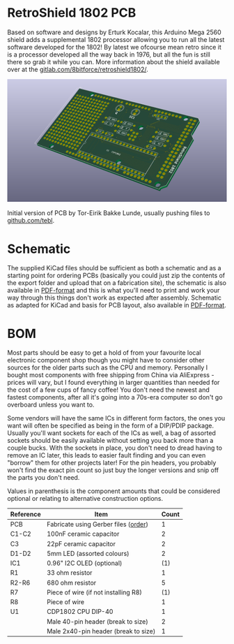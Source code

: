 # RetroShield 1802 PCB

Based on software and designs by Erturk Kocalar, this Arduino Mega 2560 shield adds a supplemental 1802 processor allowing you to run all the latest software developed for the 1802! By latest we ofcourse mean retro since it is a processor developed all the way back in 1976, but all the fun is still there so grab it while you can. More information about the shield available over at the [gitlab.com/8bitforce/retroshield1802/](https://gitlab.com/8bitforce/retroshield1802/tree/master).

![PCB Preview](https://github.com/tebl/RetroShield1802-PCB/raw/master/gallery/Retroshield1802-PCB.png)

Initial version of PCB by Tor-Eirik Bakke Lunde, usually pushing files to [github.com/tebl](https://github.com/tebl).

# Schematic
The supplied KiCad files should be sufficient as both a schematic and as a  starting point for ordering PCBs (basically you could just zip the contents of the export folder and upload that on a fabrication site), the schematic is also available in [PDF-format](https://gitlab.com/8bitforce/retroshield1802/raw/master/docs/k1802_sch_revB.pdf?inline=false) and this is what you'll need to print and work your way through this things don't work as expected after assembly. Schematic as adapted for KiCad and basis for PCB layout, also available in [PDF-format](https://github.com/tebl/RetroShield1802-PCB/raw/master/export/Retroshield1802-PCB.pdf).

# BOM
Most parts should be easy to get a hold of from your favourite local electronic component shop though you might have to consider other sources for the older parts such as the CPU and memory. Personally I bought most components with free shipping from China via AliExpress - prices will vary, but I found everything in larger quantities than needed for the cost of a few cups of fancy coffee! You don't need the newest and fastest components, after all it's going into a 70s-era computer so don't go overboard unless you want to.

Some vendors will have the same ICs in different form factors, the ones you want will often be specified as being in the form of a DIP/PDIP package. Usually you'll want sockets for each of the ICs as well, a bag of assorted sockets should be easily available without setting you back more than a couple bucks. With the sockets in place, you don't need to dread having to remove an IC later, this leads to easier fault finding and you can even "borrow" them for other projects later! For the pin headers, you probably won't find the exact pin count so just buy the longer versions and snip off the parts you don't need.

Values in parenthesis is the component amounts that could be considered optional or relating to alternative construction options.

| Reference    | Item                                  | Count |
| ------------ | ------------------------------------- | ----- |
| PCB          | Fabricate using Gerber files ([order](https://www.pcbway.com/project/shareproject/RetroShield_1802.html?inviteid=88707))  |     1 |
| C1-C2        | 100nF ceramic capacitor               |     2 |
| C3           | 22pF ceramic capacitor                |     2 |
| D1-D2        | 5mm LED (assorted colours)            |     2 |
| IC1          | 0.96" I2C OLED (optional)             |   (1) |
| R1           | 33 ohm resistor                       |     1 |
| R2-R6        | 680 ohm resistor                      |     5 |
| R7           | Piece of wire (if not installing R8)  |    (1)|
| R8           | Piece of wire                         |     1 |
| U1           | CDP1802 CPU DIP-40                    |     1 |
|              | Male 40-pin header (break to size)    |     2 |
|              | Male 2x40-pin header (break to size)  |     1 |
